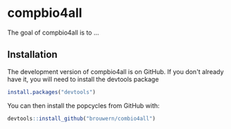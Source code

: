 # compbio4all

<!-- badges: start -->
<!-- badges: end -->

The goal of compbio4all is to ...

## Installation

The development version of compbio4all is on GitHub.  If you don't already have it, you will need to install the devtools package

``` r
install.packages("devtools")
```

You can then install the popcycles from GitHub with:

``` r
devtools::install_github("brouwern/combio4all")
```
